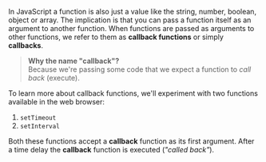 In JavaScript a function is also just a value like the string, number, boolean, object or array. The implication is that you can pass a function itself as an argument to another function. When functions are passed as arguments to other functions, we refer to them as **callback functions** or simply **callbacks**.

> **Why the name "callback"?**\
> Because we're passing some code that we expect a function to *call back* (execute).

To learn more about callback functions, we'll experiment with two functions available in the web browser:

1. `setTimeout`
2. `setInterval`

Both these functions accept a __callback__ function as its first argument. After a time delay the __callback__ function is executed (_"called back"_).